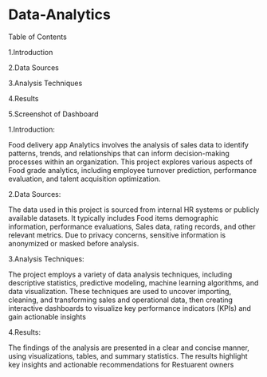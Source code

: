 # Data-Analytics
Table of Contents

1.Introduction

2.Data Sources

3.Analysis Techniques

4.Results

5.Screenshot of Dashboard

1.Introduction:

Food delivery app Analytics involves the analysis of sales data to identify patterns, trends, and relationships that can inform decision-making processes within an organization. This project explores various aspects of Food grade analytics, including employee turnover prediction, performance evaluation, and talent acquisition optimization.

2.Data Sources:

The data used in this project is sourced from internal HR systems or publicly available datasets. It typically includes Food items demographic information, performance evaluations, Sales data, rating records, and other relevant metrics. Due to privacy concerns, sensitive information is anonymized or masked before analysis.

3.Analysis Techniques:

The project employs a variety of data analysis techniques, including descriptive statistics, predictive modeling, machine learning algorithms, and data visualization. These techniques are used to uncover importing, cleaning, and transforming sales and operational data, then creating interactive dashboards to visualize key performance indicators (KPIs) and gain actionable insights

4.Results:

The findings of the analysis are presented in a clear and concise manner, using visualizations, tables, and summary statistics. The results highlight key insights and actionable recommendations for Restuarent owners
